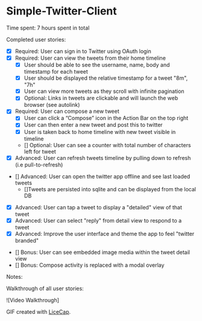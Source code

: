 Simple-Twitter-Client
===============

Time spent: 7 hours spent in total

Completed user stories:

 * [x] Required: User can sign in to Twitter using OAuth login
 * [x] Required: User can view the tweets from their home timeline
    * [x] User should be able to see the username, name, body and timestamp for each tweet
    * [x] User should be displayed the relative timestamp for a tweet "8m", "7h"
    * [x] User can view more tweets as they scroll with infinite pagination
    * [x] Optional: Links in tweets are clickable and will launch the web browser (see autolink)
 * [x] Required: User can compose a new tweet
   * [x] User can click a “Compose” icon in the Action Bar on the top right
   * [x] User can then enter a new tweet and post this to twitter
   * [x] User is taken back to home timeline with new tweet visible in timeline
   * [] Optional: User can see a counter with total number of characters left for tweet
 * [x] Advanced: User can refresh tweets timeline by pulling down to refresh (i.e pull-to-refresh)
 * [] Advanced: User can open the twitter app offline and see last loaded tweets
   * []Tweets are persisted into sqlite and can be displayed from the local DB
 * [x] Advanced: User can tap a tweet to display a "detailed" view of that tweet
 * [x] Advanced: User can select "reply" from detail view to respond to a tweet
 * [x] Advanced: Improve the user interface and theme the app to feel "twitter branded"
 * [] Bonus: User can see embedded image media within the tweet detail view
 * [] Bonus: Compose activity is replaced with a modal overlay
 
Notes:

Walkthrough of all user stories:

![Video Walkthrough] 

GIF created with [LiceCap](http://www.cockos.com/licecap/).
